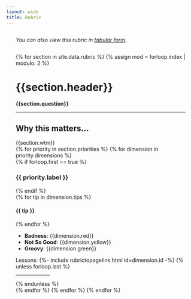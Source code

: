 ```yaml
---
layout: wide
title: Rubric
---
```


<div style="width: 90%; margin: auto; margin-top: 2em; margin-bottom: 2em;">
    <em>You can also view this rubric in <a href="{{ '/rubric' | prepend: site.baseurl }}">tabular form</a>.</em>
</div>

<div style="width: 90%; margin: auto; margin-top: 2em; margin-bottom: 2em;">

{% for section in site.data.rubric %}
    {% assign mod = forloop.index | modulo: 2 %}
        <h1>{{section.header}}</h1>
        <b>{{section.question}}</b>
        <hr noshade>
        <div class="usa-summary-box" role="complementary">
            <div class="usa-summary-box__body">
                <h2 class="usa-summary-box__heading">
                    Why this matters...
                </h2>
                <div class="usa-summary-box__text">
                    {{section.wtm}}
                </div>
            </div>
        </div>
{% for priority in section.priorities %}
{% for dimension in priority.dimensions %}
    <div class="grid-row"> 
    {% if forloop.first == true %}<h3>{{ priority.label }}</h3>{% endif %}
    </div>
    <div class="grid-row">
        <div class="grid-col-8 grid-offset-1">
        {% for tip in dimension.tips %}
            <h4>{{ tip }}</h4> 
        {% endfor %}
            <ul>
                <li><b class="danger-text">Badness</b>: {{dimension.red}} </li>
                <li><b class="warning-text">Not So Good</b>: {{dimension.yellow}} </li>
                <li><b class="ok-text">Groovy</b>: {{dimension.green}} </li>
            </ul>
            Lessons: {%- include rubrictopagelink.html id=dimension.id -%}
            {% unless forloop.last %}<hr noshade width="20%">{% endunless %}
        </div>
    </div>
{% endfor %}
{% endfor %}
{% endfor %}
